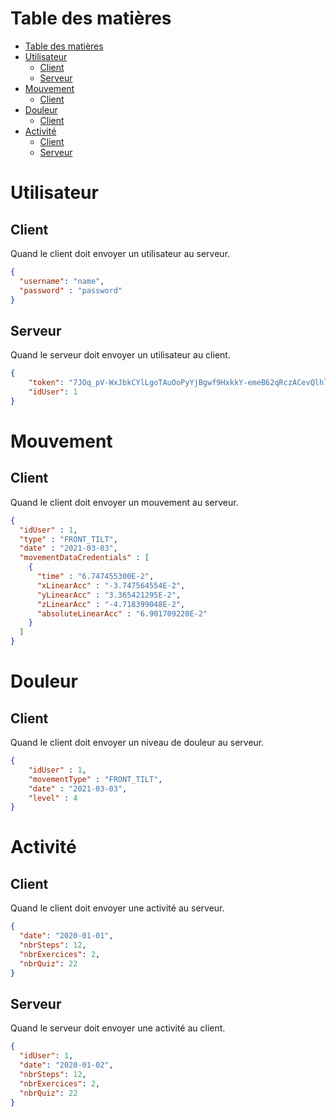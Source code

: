 # Table des matières

- [Table des matières](#table-des-matières)
- [Utilisateur](#utilisateur)
  - [Client](#client)
  - [Serveur](#serveur)
- [Mouvement](#mouvement)
  - [Client](#client-1)
- [Douleur](#douleur)
  - [Client](#client-2)
- [Activité](#activite)
  - [Client](#client-3)
  - [Serveur](#serveur-1)

# Utilisateur

## Client
Quand le client doit envoyer un utilisateur au serveur.
```json
{
  "username": "name",
  "password" : "password"
}
```
## Serveur
Quand le serveur doit envoyer un utilisateur au client.
```json
{
    "token": "7JOq_pV-WxJbkCYlLgoTAuOoPyYjBgwf9HxkkY-emeB62qRczACevQlhlLyd7D9hT56uA7CyJzDt9L-6H_VqZw==",
    "idUser": 1
}
```

# Mouvement
## Client
Quand le client doit envoyer un mouvement au serveur.
```json
{
  "idUser" : 1,
  "type" : "FRONT_TILT",
  "date" : "2021-03-03",
  "movementDataCredentials" : [
    {
      "time" : "6.747455300E-2",
      "xLinearAcc" : "-3.747564554E-2",
      "yLinearAcc" : "3.365421295E-2",
      "zLinearAcc" : "-4.718399048E-2",
      "absoluteLinearAcc" : "6.901709220E-2"
    }
  ]
}
```

# Douleur
## Client
Quand le client doit envoyer un niveau de douleur au serveur.
```json
{
    "idUser" : 1,
    "movementType" : "FRONT_TILT",
    "date" : "2021-03-03",
    "level" : 4
}
```


# Activité
## Client
Quand le client doit envoyer une activité au serveur.
```json
{
  "date": "2020-01-01",
  "nbrSteps": 12,
  "nbrExercices": 2,
  "nbrQuiz": 22
}
```
## Serveur
Quand le serveur doit envoyer une activité au client.
```json
{
  "idUser": 1,
  "date": "2020-01-02",
  "nbrSteps": 12,
  "nbrExercices": 2,
  "nbrQuiz": 22
}
```

